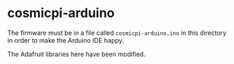 # cosmicpi-arduino

The firmware must be in a file called `cosmicpi-arduino.ino` in this directory in order to
make the Arduino IDE happy.

The Adafruit libraries here have been modified.
